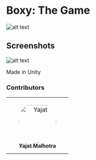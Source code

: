 # Boxy: The Game
![alt text](https://github.com/iamyajat/boxy-the-game/blob/master/Assets/Screenshot%202018-10-13%20at%2011.45.14%20PM.png)

## Screenshots
![alt text](https://github.com/iamyajat/boxy-the-game/blob/master/Assets/Screenshot%202021-02-13%20142446.png)

Made in Unity

### Contributors

<table>
<tr>
    <td align="center" style="word-wrap: break-word; width: 150.0; height: 150.0">
        <a href=https://github.com/iamyajat>
            <img src=https://avatars.githubusercontent.com/u/68477362?v=4 width="100;"  style="border-radius:50%;align-items:center;justify-content:center;overflow:hidden;padding-top:10px" alt=Yajat Malhotra/>
            <br />
            <sub style="font-size:14px"><b>Yajat Malhotra</b></sub>
        </a>
    </td>
</tr>
</table>

